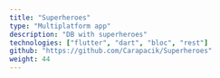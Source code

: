 ```yaml
---
title: "Superheroes"
type: "Multiplatform app"
description: "DB with superheroes"
technologies: ["flutter", "dart", "bloc", "rest"]
github: "https://github.com/Carapacik/Superheroes"
weight: 44
---
```

